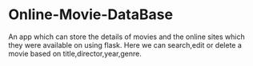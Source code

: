 # Online-Movie-DataBase
An app which can store the details of movies and the online sites which they were available on using flask.
Here we can search,edit or delete a movie based on title,director,year,genre.  
